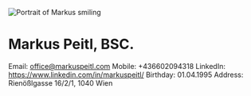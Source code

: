 ![Portrait of Markus smiling](./assets/profile.jpg)

# Markus Peitl, BSC.

Email: office@markuspeitl.com 
Mobile: +436602094318 
LinkedIn: https://www.linkedin.com/in/markuspeitl/ 
Birthday: 01.04.1995 
Address: Rienößlgasse 16/2/1, 1040 Wien 
